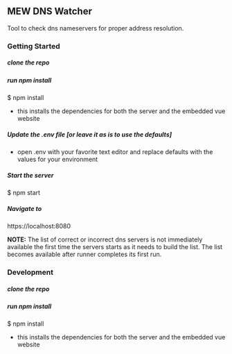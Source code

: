 ## MEW DNS Watcher

Tool to check dns nameservers for proper address resolution.

### Getting Started

##### clone the repo

##### run npm install

$ npm install
- this installs the dependencies for both the server and the embedded vue website


##### Update the .env file \[or leave it as is to use the defaults\]
- open .env with your favorite text editor and replace defaults with the values for your environment 


##### Start the server

$ npm start

##### Navigate to 
https://localhost:8080

**NOTE:** The list of correct or incorrect dns servers is not immediately available the first time the servers starts as it 
needs to build the list.  The list becomes available after runner completes its first run. 


### Development

##### clone the repo

##### run npm install
$ npm install
- this installs the dependencies for both the server and the embedded vue website


